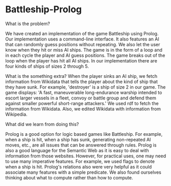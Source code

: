 # Battleship-Prolog

What is the problem?

We have created an implementation of the game Battleship using Prolog. Our implementation uses a command-line interface. It also features an AI that can randomly guess positions without repeating. We also let the user know when they hit or miss AI ships. The game is in the form of a loop and in each cycle the player and AI guess positions. The game breaks out of the loop when the player has hit all AI ships. In our implementation there are four kinds of ships of sizes 2 through 5. 

What is the something extra?
When the player sinks an AI ship, we fetch information from Wikidata that tells the player about the kind of ship that they have sunk. For example, 'destroyer' is a ship of size 2 in our game. The game displays: 'A fast, maneuverable long-endurance warship intended to escort larger vessels in a fleet, convoy or battle group and defend them against smaller powerful short-range attackers.' We used rdf to fetch the information from Wikidata. Also, we edited Wikidata with information from Wikipedia.


What did we learn from doing this?

Prolog is a good option for logic based games like Battleship. For example, when a ship is hit, when a ship has sunk, generating non-repeated AI moves, etc., are all issues that can be answered through rules. Prolog is also a good language for the Semantic Web as it is easy to deal with information from those websites. However, for practical uses, one may need to use many imperative features. For example, we used flags to denote when a ship is hit. Prolog's relations also were very helpful as it could associate many features with a simple predicate. We also found ourselves thinking about what to compute rather than how to compute.
